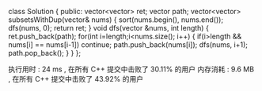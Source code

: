 class Solution {
public:
    vector<vector<int>> ret;
    vector<int> path;
    vector<vector<int>> subsetsWithDup(vector<int>& nums) {
        sort(nums.begin(), nums.end());
        dfs(nums, 0);
        return ret;
    }
    void dfs(vector<int> &nums, int length)
    {
        ret.push_back(path);
        for(int i=length;i<nums.size(); i++)
        {
            if(i>length && nums[i] == nums[i-1]) continue;
            path.push_back(nums[i]);
            dfs(nums, i+1);
            path.pop_back();
        }
    }
};



执行用时 :
24 ms
, 在所有 C++ 提交中击败了
30.11%
的用户
内存消耗 :
9.6 MB
, 在所有 C++ 提交中击败了
43.92%
的用户